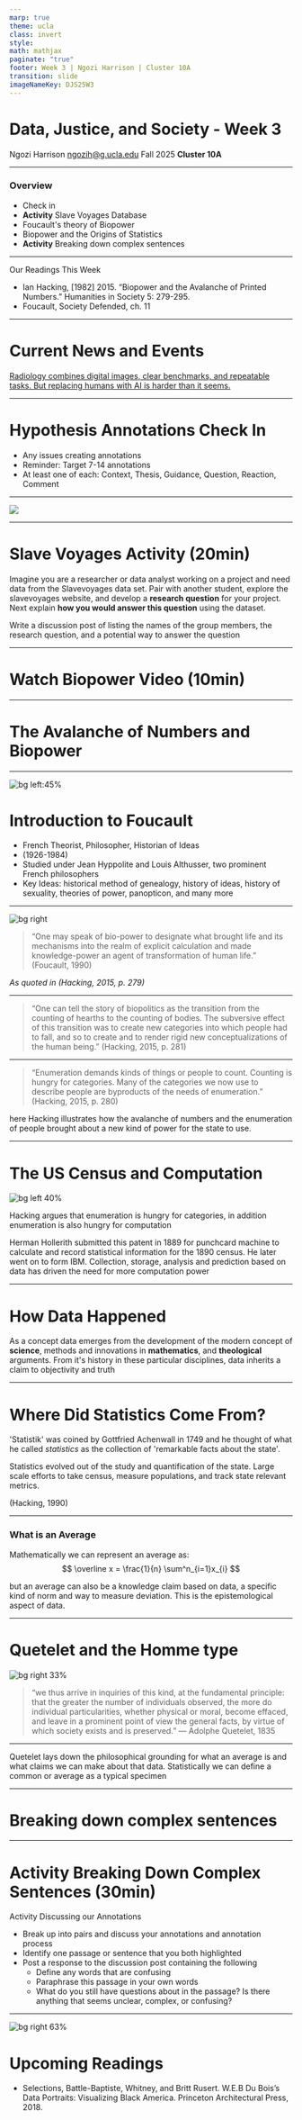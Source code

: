 ```yaml
---
marp: true
theme: ucla
class: invert
style:
math: mathjax
paginate: "true"
footer: Week 3 | Ngozi Harrison | Cluster 10A
transition: slide
imageNameKey: DJS25W3
---
```

# Data, Justice, and Society - Week 3

Ngozi Harrison
ngozih@g.ucla.edu
Fall 2025
**Cluster 10A**  


---
### Overview
- Check in
- **Activity** Slave Voyages Database
- Foucault's theory of Biopower
- Biopower and the Origins of Statistics
- **Activity** Breaking down complex sentences

---
Our Readings This Week
- Ian Hacking, [1982] 2015. “Biopower and the Avalanche of Printed Numbers.” Humanities in Society 5: 279-295.
- Foucault, Society Defended, ch. 11
---
# Current News and Events
[Radiology combines digital images, clear benchmarks, and repeatable tasks. But replacing humans with AI is harder than it seems.](https://worksinprogress.co/issue/the-algorithm-will-see-you-now/)


---
# Hypothesis Annotations Check In
- Any issues creating annotations
- Reminder: Target 7-14 annotations
- At least one of each: Context, Thesis, Guidance, Question, Reaction, Comment



---

![](images/Pasted%20image%2020241014114540.png)

---
# Slave Voyages Activity (20min)

Imagine you are a researcher or data analyst working on a project and need data from the Slavevoyages data set. Pair with another student, explore the slavevoyages website, and develop a **research question** for your project. Next explain **how you would answer this question** using the dataset.

Write a discussion post of listing the names of the group members, the research question, and a potential way to answer the question


---
# Watch Biopower Video (10min)

---

# The Avalanche of Numbers and Biopower

---


![bg left:45%](images/DJS25W2-1.png)

# Introduction to Foucault
- French Theorist, Philosopher, Historian of Ideas
- (1926-1984)
- Studied under Jean Hyppolite and Louis Althusser, two prominent French philosophers
- Key Ideas: historical method of genealogy, history of ideas, history of sexuality, theories of power, panopticon, and many more


---
![bg right](images/Pasted%20image%2020241021113829.png)
> “One may speak of bio-power to designate what brought life and its mechanisms into the realm of explicit calculation and made knowledge-power an agent of transformation of human life.” (Foucault, 1990) 

*As quoted in (Hacking, 2015, p. 279)*

---
> “One can tell the story of biopolitics as the transition from the counting of hearths to the counting of bodies. The subversive effect of this transition was to create new categories into which people had to fall, and so to create and to render rigid new conceptualizations of the human being.” (Hacking, 2015, p. 281)


---

> “Enumeration demands kinds of things or people to count. Counting is hungry for categories. Many of the categories we now use to describe people are byproducts of the needs of enumeration.” (Hacking, 2015, p. 280)



here Hacking illustrates how the avalanche of numbers and the enumeration of people brought about a new kind of power for the state to use. 


---
# The US Census and Computation

![bg left 40%](images/DJS25W3-2.png)

Hacking argues that enumeration is hungry for categories, in addition enumeration is also hungry for computation

Herman Hollerith submitted this patent in 1889 for punchcard machine to calculate and record statistical information for the 1890 census. He later went on to form IBM. Collection, storage,  analysis and prediction based on data has driven the need for more computation power

---

# How Data Happened

As a concept data emerges from the development of the modern concept of **science**, methods and innovations in **mathematics**, and **theological** arguments. From it's history in these particular disciplines, data inherits a claim to objectivity and truth


---
# Where Did Statistics Come From?


 'Statistik' was coined by Gottfried Achenwall in 1749 and he thought of what he called *statistics* as the collection of 'remarkable facts about the state'.

Statistics evolved out of the study and quantification of the state. Large scale efforts to take census, measure populations, and track state relevant metrics.


<!--printing press, publishing of statistics, sometimes was a private enterprise sometimes was state sponsored, statistics is one way of reading numbers-->
(Hacking, 1990)

---
### What is an Average

Mathematically we can represent an average as: 
$$
\overline x =  \frac{1}{n} \sum^n_{i=1}x_{i}
$$

but an average can also be a knowledge claim based on data, a specific kind of norm and way to measure deviation. This is the epistemological aspect of data.

---
# Quetelet and the Homme type

![bg right 33%](images/DJS25W3-1.png)

> “we thus arrive in inquiries of this kind, at the fundamental principle: that the greater the number of individuals observed, the more do individual particularities, whether physical or moral, become effaced, and leave in a prominent point of view the general facts, by virtue of which society exists and is preserved.”
— Adolphe Quetelet, 1835
---

Quetelet lays down the philosophical grounding for what an average is and what claims we can make about that data. Statistically we can define a common or average as a typical specimen


---
# Breaking down complex sentences

---
# Activity Breaking Down Complex Sentences (30min)
Activity Discussing our Annotations
- Break up into pairs and discuss your annotations and annotation process
- Identify one passage or sentence that you both highlighted
- Post a response to the discussion post containing the following
	- Define any words that are confusing 
	- Paraphrase this passage in your own words
	- What do you still have questions about in the passage? Is there anything that seems unclear, complex, or confusing?

---
![bg right 63%](images/DJS25W3.png)
# Upcoming Readings
- Selections, Battle-Baptiste, Whitney, and Britt Rusert. W.E.B Du Bois’s Data Portraits: Visualizing Black America. Princeton Architectural Press, 2018.
